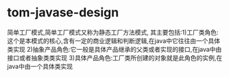 # tom-javase-design
简单工厂模式,简单工厂模式又称为静态工厂方法模式,
其主要包括:1)工厂类角色:这个是本模式的核心,含有一定的商业逻辑和判断逻辑,在java中它往往由一个具体类实现
		2)抽象产品角色:它一般是具体产品继承的父类或者实现的接口,在java中由接口或者抽象类类实现
		3)具体产品角色:工厂类所创建的对象就是此角色的实例,在java中由一个具体类实现
		
